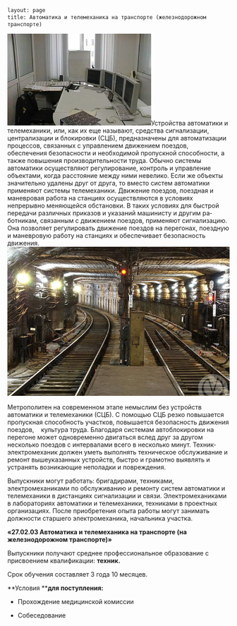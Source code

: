 ```
layout: page
title: Автоматика и телемеханика на транспорте (железнодорожном транспорте)
```

![автомат1](/images/автомат1.jpg)Устройства автоматики и телемеханики, или, как их еще называют, средства сигнализации, централизации и блокировки (СЦБ), предназначены для автоматизации процессов, связанных с управлением движением поездов, обеспечения безопасности и необходимой пропускной способности, а также повышения производительности труда. Обычно системы автоматики осуществляют регулирование, контроль и управление объектами, когда расстояние между ними невелико. Если же объекты значительно удалены друг от друга, то вместо систем автоматики применяют системы телемеханики. Движение поездов, поездная и маневровая работа на станциях осуществляются в условиях непрерывно меняющейся обстановки. В таких условиях для быстрой передачи различных приказов и указаний машинисту и другим ра­ботникам, связанным с движением поездов, применяют сигнализацию. Она позволяет регулировать движение поездов на перегонах, поездную и маневровую работу на станциях и обеспечивает безопасность движения.[![автомат2](/images/автомат2.jpg)](/images/автомат2.jpg)

Метрополитен на современном этапе немыслим без устройств автоматики и телемеханики (СЦБ). С помощью СЦБ резко повышается пропускная способность участков, повышается безопасность движения поездов,    культура труда. Благодаря системам автоблокировки на перегоне может одновременно двигаться вслед друг за другом несколько поездов с интервалами всего в несколько минут. Техник-электромеханик должен уметь выполнять техническое обслуживание и ремонт вышеуказанных устройств, быстро и грамотно выявлять и устранять возникающие неполадки и повреждения.

Выпускники могут работать: бригадирами, техниками, электромеханиками по обслуживанию и ремонту систем автоматики и телемеханики в дистанциях сигнализации и связи. Электромеханиками в лабораториях автоматики и телемеханики, техниками в проектных организациях. После приобретения опыта работы могут занимать должности старшего электромеханика, начальника участка.

**«27.02.03 Автоматика и телемеханика на транспорте (на железнодорожном транспорте)»**

Выпускники получают среднее профессиональное образование с присвоением квалификации: **техник.**

Срок обучения составляет 3 года 10 месяцев.

**Условия ****для поступления:**

-	Прохождение медицинской комиссии 

-	Собеседование

